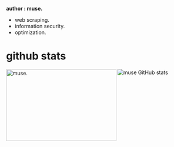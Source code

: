 **author : muse.**

- web scraping.
- information security.
- optimization.

# github stats

<p><img align="left" width='300' height='195' src="https://github-readme-stats.vercel.app/api/top-langs/?username=hpmuse&count_private=true&show_icons=true&layout=compact" alt="muse."/></p>

<img align='left'>![muse GitHub stats](https://github-readme-stats.vercel.app/api?username=hpmuse\&count_private=true&show_icons=true&rank_icon=github)</img>
